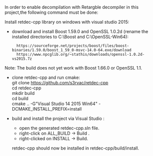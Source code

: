 In order to enable decompilation with Retargble decompiler in this project,the following command must be done:

Install retdec-cpp library on windows with visual studio 2015:

- download and install Boost 1.59.0 and OpenSSL 1.0.2d (rename the installed directories to C:\Boost and
C:\OpenSSL-Win64):

        https://sourceforge.net/projects/boost/files/boost-binaries/1.59.0/boost_1_59_0-msvc-14.0-64.exe/download
        https://www.npcglib.org/~stathis/downloads/openssl-1.0.2d-vs2015.7z

 Note: The build does not yet work with Boost 1.66.0 or OpenSSL 1.1.


- clone retdec-cpp and run cmake:  
	git clone https://github.com/s3rvac/retdec-cpp  
	cd retdec-cpp  
	mkdir build  
	cd build  
	cmake .. -G"Visual Studio 14 2015 Win64" -DCMAKE_INSTALL_PREFIX=install  

- build and install the project via Visual Studio :  
	* open the generated retdec-cpp.sln file.   
	* right-click on ALL_BUILD -> Build .  
	* right-clicked on INSTALL -> Build.  

  retdec-cpp should now be installed in retdec-cpp/build/install.  

